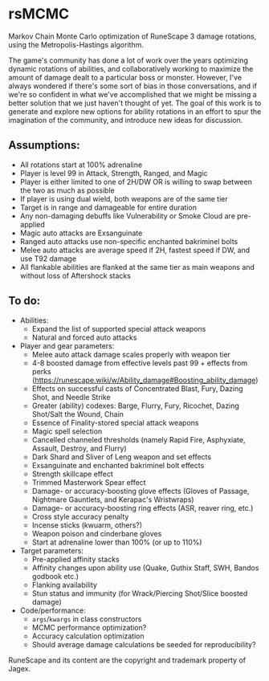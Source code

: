 # rsMCMC
Markov Chain Monte Carlo optimization of RuneScape 3 damage rotations, using the Metropolis-Hastings algorithm. 

The game's community has done a lot of work over the years optimizing dynamic rotations of abilities, and collaboratively working to maximize the amount of damage dealt to a particular boss or monster. However, I've always wondered if there's some sort of bias in those conversations, and if we're so confident in what we've accomplished that we might be missing a better solution that we just haven't thought of yet. The goal of this work is to generate and explore new options for ability rotations in an effort to spur the imagination of the community, and introduce new ideas for discussion.

## Assumptions:
- All rotations start at 100% adrenaline
- Player is level 99 in Attack, Strength, Ranged, and Magic
- Player is either limited to one of 2H/DW OR is willing to swap between the two as much as possible
- If player is using dual wield, both weapons are of the same tier
- Target is in range and damageable for entire duration
- Any non-damaging debuffs like Vulnerability or Smoke Cloud are pre-applied
- Magic auto attacks are Exsanguinate
- Ranged auto attacks use non-specific enchanted bakriminel bolts
- Melee auto attacks are average speed if 2H, fastest speed if DW, and use T92 damage
- All flankable abilities are flanked at the same tier as main weapons and without loss of Aftershock stacks

## To do:
- Abilities:
    - Expand the list of supported special attack weapons
    - Natural and forced auto attacks
- Player and gear parameters: 
    - Melee auto attack damage scales properly with weapon tier 
    - 4-8 boosted damage from effective levels past 99 + effects from perks (https://runescape.wiki/w/Ability_damage#Boosting_ability_damage)
    - Effects on successful casts of Concentrated Blast, Fury, Dazing Shot, and Needle Strike
    - Greater (ability) codexes: Barge, Flurry, Fury, Ricochet, Dazing Shot/Salt the Wound, Chain
    - Essence of Finality-stored special attack weapons
    - Magic spell selection
    - Cancelled channeled thresholds (namely Rapid Fire, Asphyxiate, Assault, Destroy, and Flurry)
    - Dark Shard and Sliver of Leng weapon and set effects
    - Exsanguinate and enchanted bakriminel bolt effects
    - Strength skillcape effect
    - Trimmed Masterwork Spear effect
    - Damage- or accuracy-boosting glove effects (Gloves of Passage, Nightmare Gauntlets, and Kerapac's Wristwraps)
    - Damage- or accuracy-boosting ring effects (ASR, reaver ring, etc.)
    - Cross style accuracy penalty
    - Incense sticks (kwuarm, others?)
    - Weapon poison and cinderbane gloves
    - Start at adrenaline lower than 100% (or up to 110%)
- Target parameters: 
    - Pre-applied affinity stacks
    - Affinity changes upon ability use (Quake, Guthix Staff, SWH, Bandos godbook etc.)
    - Flanking availability
    - Stun status and immunity (for Wrack/Piercing Shot/Slice boosted damage)
- Code/performance:
    - `args`/`kwargs` in class constructors
    - MCMC performance optimization?
    - Accuracy calculation optimization
    - Should average damage calculations be seeded for reproducibility?


RuneScape and its content are the copyright and trademark property of Jagex.